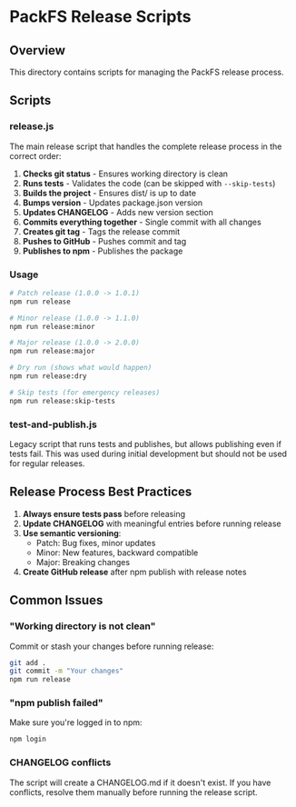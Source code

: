 # PackFS Release Scripts

## Overview

This directory contains scripts for managing the PackFS release process.

## Scripts

### release.js

The main release script that handles the complete release process in the correct order:

1. **Checks git status** - Ensures working directory is clean
2. **Runs tests** - Validates the code (can be skipped with `--skip-tests`)
3. **Builds the project** - Ensures dist/ is up to date
4. **Bumps version** - Updates package.json version
5. **Updates CHANGELOG** - Adds new version section
6. **Commits everything together** - Single commit with all changes
7. **Creates git tag** - Tags the release commit
8. **Pushes to GitHub** - Pushes commit and tag
9. **Publishes to npm** - Publishes the package

### Usage

```bash
# Patch release (1.0.0 -> 1.0.1)
npm run release

# Minor release (1.0.0 -> 1.1.0)
npm run release:minor

# Major release (1.0.0 -> 2.0.0)
npm run release:major

# Dry run (shows what would happen)
npm run release:dry

# Skip tests (for emergency releases)
npm run release:skip-tests
```

### test-and-publish.js

Legacy script that runs tests and publishes, but allows publishing even if tests fail. 
This was used during initial development but should not be used for regular releases.

## Release Process Best Practices

1. **Always ensure tests pass** before releasing
2. **Update CHANGELOG** with meaningful entries before running release
3. **Use semantic versioning**:
   - Patch: Bug fixes, minor updates
   - Minor: New features, backward compatible
   - Major: Breaking changes
4. **Create GitHub release** after npm publish with release notes

## Common Issues

### "Working directory is not clean"

Commit or stash your changes before running release:
```bash
git add .
git commit -m "Your changes"
npm run release
```

### "npm publish failed"

Make sure you're logged in to npm:
```bash
npm login
```

### CHANGELOG conflicts

The script will create a CHANGELOG.md if it doesn't exist. If you have conflicts,
resolve them manually before running the release script.